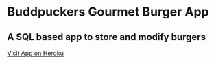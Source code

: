 # Buddpuckers Gourmet Burger App
## A SQL based app to store and modify burgers

[Visit App on Heroku](https://buddpuckers-burger-database.herokuapp.com/)
